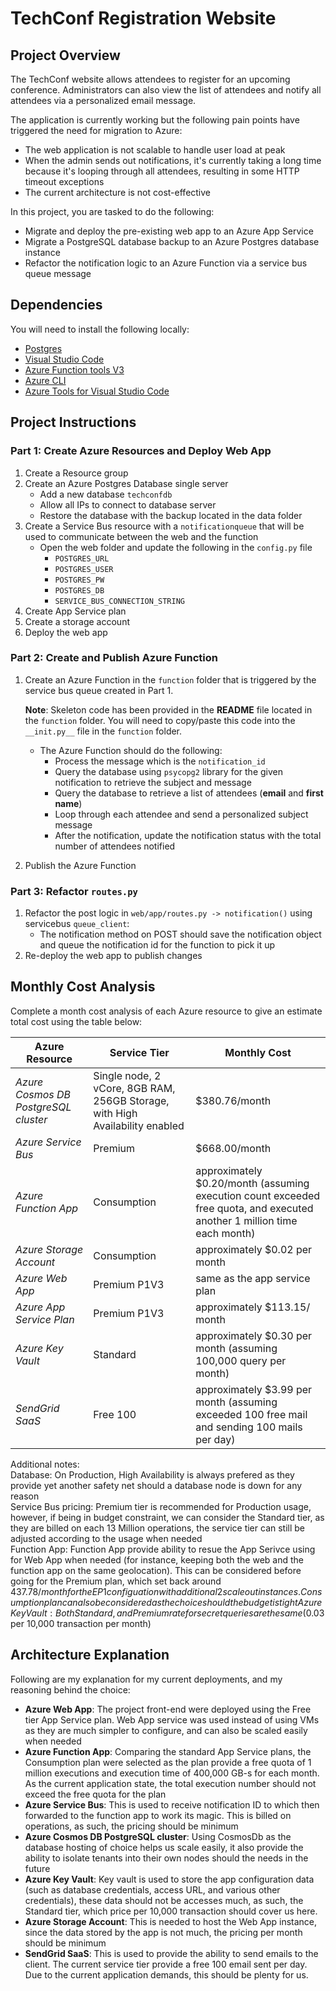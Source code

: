 # TechConf Registration Website

## Project Overview
The TechConf website allows attendees to register for an upcoming conference. Administrators can also view the list of attendees and notify all attendees via a personalized email message.

The application is currently working but the following pain points have triggered the need for migration to Azure:
 - The web application is not scalable to handle user load at peak
 - When the admin sends out notifications, it's currently taking a long time because it's looping through all attendees, resulting in some HTTP timeout exceptions
 - The current architecture is not cost-effective 

In this project, you are tasked to do the following:
- Migrate and deploy the pre-existing web app to an Azure App Service
- Migrate a PostgreSQL database backup to an Azure Postgres database instance
- Refactor the notification logic to an Azure Function via a service bus queue message

## Dependencies

You will need to install the following locally:
- [Postgres](https://www.postgresql.org/download/)
- [Visual Studio Code](https://code.visualstudio.com/download)
- [Azure Function tools V3](https://docs.microsoft.com/en-us/azure/azure-functions/functions-run-local?tabs=windows%2Ccsharp%2Cbash#install-the-azure-functions-core-tools)
- [Azure CLI](https://docs.microsoft.com/en-us/cli/azure/install-azure-cli?view=azure-cli-latest)
- [Azure Tools for Visual Studio Code](https://marketplace.visualstudio.com/items?itemName=ms-vscode.vscode-node-azure-pack)

## Project Instructions

### Part 1: Create Azure Resources and Deploy Web App
1. Create a Resource group
2. Create an Azure Postgres Database single server
   - Add a new database `techconfdb`
   - Allow all IPs to connect to database server
   - Restore the database with the backup located in the data folder
3. Create a Service Bus resource with a `notificationqueue` that will be used to communicate between the web and the function
   - Open the web folder and update the following in the `config.py` file
      - `POSTGRES_URL`
      - `POSTGRES_USER`
      - `POSTGRES_PW`
      - `POSTGRES_DB`
      - `SERVICE_BUS_CONNECTION_STRING`
4. Create App Service plan
5. Create a storage account
6. Deploy the web app

### Part 2: Create and Publish Azure Function
1. Create an Azure Function in the `function` folder that is triggered by the service bus queue created in Part 1.

      **Note**: Skeleton code has been provided in the **README** file located in the `function` folder. You will need to copy/paste this code into the `__init.py__` file in the `function` folder.
      - The Azure Function should do the following:
         - Process the message which is the `notification_id`
         - Query the database using `psycopg2` library for the given notification to retrieve the subject and message
         - Query the database to retrieve a list of attendees (**email** and **first name**)
         - Loop through each attendee and send a personalized subject message
         - After the notification, update the notification status with the total number of attendees notified
2. Publish the Azure Function

### Part 3: Refactor `routes.py`
1. Refactor the post logic in `web/app/routes.py -> notification()` using servicebus `queue_client`:
   - The notification method on POST should save the notification object and queue the notification id for the function to pick it up
2. Re-deploy the web app to publish changes

## Monthly Cost Analysis
Complete a month cost analysis of each Azure resource to give an estimate total cost using the table below:

| Azure Resource | Service Tier | Monthly Cost |
| ------------ | ------------ | ------------ |
| *Azure Cosmos DB PostgreSQL cluster* |Single node, 2 vCore, 8GB RAM, 256GB Storage, with High Availability enabled| $380.76/month|
| *Azure Service Bus*   | Premium | $668.00/month |
| *Azure Function App*   | Consumption | approximately $0.20/month (assuming execution count exceeded free quota, and executed another 1 million time each month) |
| *Azure Storage Account*   | Consumption | approximately $0.02 per month |
| *Azure Web App*    | Premium P1V3 | same as the app service plan |
| *Azure App Service Plan*    | Premium P1V3 | approximately $113.15/ month |
| *Azure Key Vault*  | Standard | approximately $0.30 per month (assuming 100,000 query per month) |
| *SendGrid SaaS*     | Free 100 | approximately $3.99 per month (assuming exceeded 100 free mail and sending 100 mails per day) |

Additional notes:  
Database: On Production, High Availability is always prefered as they provide yet another safety net should a database node is down for any reason  
Service Bus pricing: Premium tier is recommended for Production usage, however, if being in budget constraint, we can consider the Standard tier, as they are billed on each 13 Million operations, the service tier can still be adjusted according to the usage when needed  
Function App: Function App provide ability to resue the App Serivce using for Web App when needed (for instance, keeping both the web and the function app on the same geolocation). This can be considered before going for the Premium plan, which set back around $437.78/ month for the EP1 configuation with additional 2 scale out instances. Consumption plan can also be considered as the choice should the budget is tight  
Azure Key Vault: Both Standard, and Premium rate for secret queries are the same ($0.03 per 10,000 transaction per month)


## Architecture Explanation
Following are my explanation for my current deployments, and my reasoning behind the choice: 
 - **Azure Web App**: The project front-end were deployed using the Free tier App Service plan. Web App service was used instead of using VMs as they are much simpler to configure, and can also be scaled easily when needed
 - **Azure Function App**: Comparing the standard App Service plans, the Consumption plan were selected as the plan provide a free quota of 1 million executions and execution time of 400,000 GB-s for each month. As the current application state, the total execution number should not exceed the free quota for the plan
 - **Azure Service Bus**: This is used to receive notification ID to which then forwarded to the function app to work its magic. This is billed on operations, as such, the pricing should be minimum
 - **Azure Cosmos DB PostgreSQL cluster**: Using CosmosDb as the database hosting of choice helps us scale easily, it also provide the ability to isolate tenants into their own nodes should the needs in the future
 - **Azure Key Vault**: Key vault is used to store the app configuration data (such as database credentials, access URL, and various other credentials), these data should not be accesses much, as such, the Standard tier, which price per 10,000 transaction should cover us here.
 - **Azure Storage Account**: This is needed to host the Web App instance, since the data stored by the app is not much, the pricing per month should be minimum
 - **SendGrid SaaS**: This is used to provide the ability to send emails to the client. The current service tier provide a free 100 email sent per day. Due to the current application demands, this should be plenty for us.
